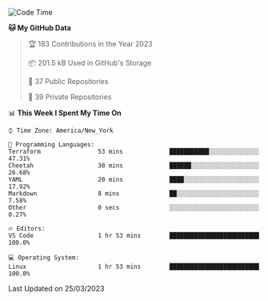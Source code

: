 <!--START_SECTION:waka-->
![Code Time](http://img.shields.io/badge/Code%20Time-149%20hrs%2059%20mins-blue)

**🐱 My GitHub Data** 

> 🏆 183 Contributions in the Year 2023
 > 
> 📦 201.5 kB Used in GitHub's Storage 
 > 
> 📜 37 Public Repositories 
 > 
> 🔑 39 Private Repositories  
 > 
📊 **This Week I Spent My Time On** 

```text
⌚︎ Time Zone: America/New_York

💬 Programming Languages: 
Terraform                53 mins             ███████████░░░░░░░░░░░░░░   47.31% 
Cheetah                  30 mins             ██████░░░░░░░░░░░░░░░░░░░   26.68% 
YAML                     20 mins             ████░░░░░░░░░░░░░░░░░░░░░   17.92% 
Markdown                 8 mins              ██░░░░░░░░░░░░░░░░░░░░░░░   7.58% 
Other                    0 secs              ░░░░░░░░░░░░░░░░░░░░░░░░░   0.27%

🔥 Editors: 
VS Code                  1 hr 53 mins        █████████████████████████   100.0%

💻 Operating System: 
Linux                    1 hr 53 mins        █████████████████████████   100.0%

```


 Last Updated on 25/03/2023
<!--END_SECTION:waka-->